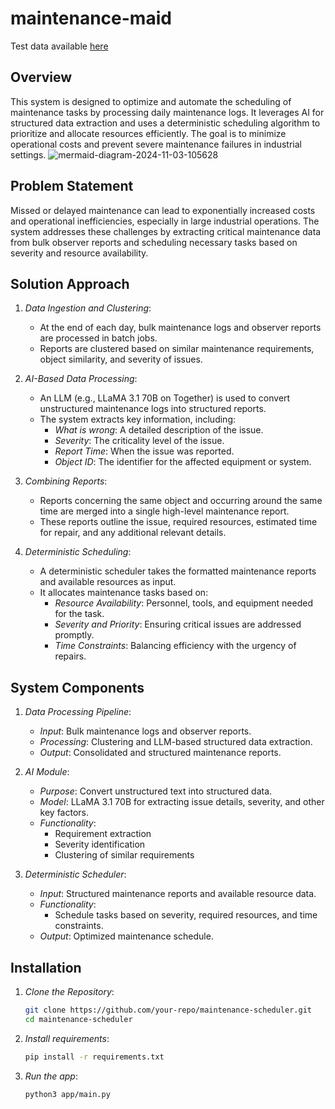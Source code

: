 # maintenance-maid

Test data available [here](https://github.com/SharonAliyas5573/maintenance-maid/blob/main/examples.md)

## Overview
This system is designed to optimize and automate the scheduling of maintenance tasks by processing daily maintenance logs. It leverages AI for structured data extraction and uses a deterministic scheduling algorithm to prioritize and allocate resources efficiently. The goal is to minimize operational costs and prevent severe maintenance failures in industrial settings.
![mermaid-diagram-2024-11-03-105628](https://github.com/user-attachments/assets/6f1f1193-7724-4926-9222-4ea774d7ef65)


## Problem Statement
Missed or delayed maintenance can lead to exponentially increased costs and operational inefficiencies, especially in large industrial operations. The system addresses these challenges by extracting critical maintenance data from bulk observer reports and scheduling necessary tasks based on severity and resource availability.

## Solution Approach
1. *Data Ingestion and Clustering*: 
   - At the end of each day, bulk maintenance logs and observer reports are processed in batch jobs.
   - Reports are clustered based on similar maintenance requirements, object similarity, and severity of issues.
  
2. *AI-Based Data Processing*: 
   - An LLM (e.g., LLaMA 3.1 70B on Together) is used to convert unstructured maintenance logs into structured reports.
   - The system extracts key information, including:
     - *What is wrong*: A detailed description of the issue.
     - *Severity*: The criticality level of the issue.
     - *Report Time*: When the issue was reported.
     - *Object ID*: The identifier for the affected equipment or system.
  
3. *Combining Reports*:
   - Reports concerning the same object and occurring around the same time are merged into a single high-level maintenance report.
   - These reports outline the issue, required resources, estimated time for repair, and any additional relevant details.
  
4. *Deterministic Scheduling*:
   - A deterministic scheduler takes the formatted maintenance reports and available resources as input.
   - It allocates maintenance tasks based on:
     - *Resource Availability*: Personnel, tools, and equipment needed for the task.
     - *Severity and Priority*: Ensuring critical issues are addressed promptly.
     - *Time Constraints*: Balancing efficiency with the urgency of repairs.

## System Components
1. *Data Processing Pipeline*:
   - *Input*: Bulk maintenance logs and observer reports.
   - *Processing*: Clustering and LLM-based structured data extraction.
   - *Output*: Consolidated and structured maintenance reports.

2. *AI Module*:
   - *Purpose*: Convert unstructured text into structured data.
   - *Model*: LLaMA 3.1 70B for extracting issue details, severity, and other key factors.
   - *Functionality*:
     - Requirement extraction
     - Severity identification
     - Clustering of similar requirements

3. *Deterministic Scheduler*:
   - *Input*: Structured maintenance reports and available resource data.
   - *Functionality*:
     - Schedule tasks based on severity, required resources, and time constraints.
   - *Output*: Optimized maintenance schedule.

## Installation
1. *Clone the Repository*:
   ```bash
   git clone https://github.com/your-repo/maintenance-scheduler.git
   cd maintenance-scheduler
   ```
2. *Install requirements*:
    ```bash
    pip install -r requirements.txt
    ```
3. *Run the app*:
    ```bash
    python3 app/main.py
    ```
